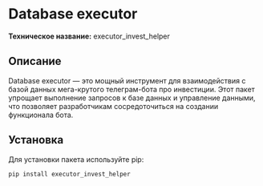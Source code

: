 # Database executor

**Техническое название:** executor_invest_helper

## Описание

Database executor — это мощный инструмент для взаимодействия с базой данных мега-крутого телеграм-бота про инвестиции. Этот пакет упрощает выполнение запросов к базе данных и управление данными, что позволяет разработчикам сосредоточиться на создании функционала бота.

## Установка

Для установки пакета используйте pip:

```bash
pip install executor_invest_helper